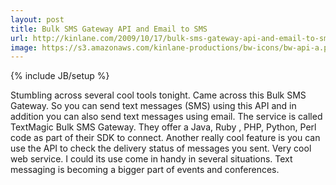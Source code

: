 ```yaml
---
layout: post
title: Bulk SMS Gateway API and Email to SMS
url: http://kinlane.com/2009/10/17/bulk-sms-gateway-api-and-email-to-sms/
image: https://s3.amazonaws.com/kinlane-productions/bw-icons/bw-api-a.png
---
```

{% include JB/setup %}
Stumbling across several cool tools tonight. Came across this Bulk SMS Gateway.
So you can send text messages (SMS) using this API and in addition you can also send text messages using email.
The service is called TextMagic Bulk SMS Gateway.
They offer a Java, Ruby , PHP, Python, Perl code as part of their SDK to connect.
Another really cool feature is you can use the API to check the delivery status of messages you sent.
Very cool web service. I could its use come in handy in several situations. Text messaging is becoming a bigger part of events and conferences.
